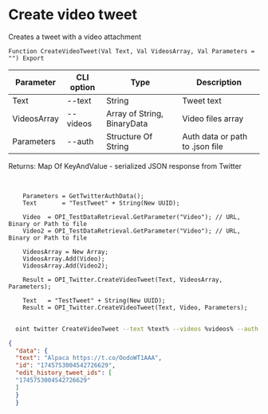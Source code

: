 ﻿---
sidebar_position: 4
---

# Create video tweet
 Creates a tweet with a video attachment



`Function CreateVideoTweet(Val Text, Val VideosArray, Val Parameters = "") Export`

  | Parameter | CLI option | Type | Description |
  |-|-|-|-|
  | Text | --text | String | Tweet text |
  | VideosArray | --videos | Array of String, BinaryData | Video files array |
  | Parameters | --auth | Structure Of String | Auth data or path to .json file |

  
  Returns:  Map Of KeyAndValue - serialized JSON response from Twitter

<br/>




```bsl title="Code example"
    Parameters = GetTwitterAuthData();
    Text       = "TestTweet" + String(New UUID);

    Video  = OPI_TestDataRetrieval.GetParameter("Video"); // URL, Binary or Path to file
    Video2 = OPI_TestDataRetrieval.GetParameter("Video"); // URL, Binary or Path to file

    VideosArray = New Array;
    VideosArray.Add(Video);
    VideosArray.Add(Video2);

    Result = OPI_Twitter.CreateVideoTweet(Text, VideosArray, Parameters);

    Text   = "TestTweet" + String(New UUID);
    Result = OPI_Twitter.CreateVideoTweet(Text, Video, Parameters);
```



```sh title="CLI command example"
    
  oint twitter CreateVideoTweet --text %text% --videos %videos% --auth %auth%

```

```json title="Result"
{
  "data": {
  "text": "Alpaca https://t.co/OodoWT1AAA",
  "id": "1745753004542726629",
  "edit_history_tweet_ids": [
  "1745753004542726629"
  ]
  }
  }
```
